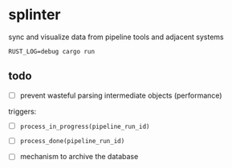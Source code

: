 # splinter

sync and visualize data from pipeline tools and adjacent systems

    RUST_LOG=debug cargo run

## todo

- [ ] prevent wasteful parsing intermediate objects (performance)

triggers:
- [ ] `process_in_progress(pipeline_run_id)`
- [ ] `process_done(pipeline_run_id)`

- [ ] mechanism to archive the database
